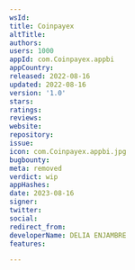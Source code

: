 ```yaml
---
wsId: 
title: Coinpayex
altTitle: 
authors: 
users: 1000
appId: com.Coinpayex.appbi
appCountry: 
released: 2022-08-16
updated: 2022-08-16
version: '1.0'
stars: 
ratings: 
reviews: 
website: 
repository: 
issue: 
icon: com.Coinpayex.appbi.jpg
bugbounty: 
meta: removed
verdict: wip
appHashes: 
date: 2023-08-16
signer: 
twitter: 
social: 
redirect_from: 
developerName: DELIA ENJAMBRE
features: 

---
```


